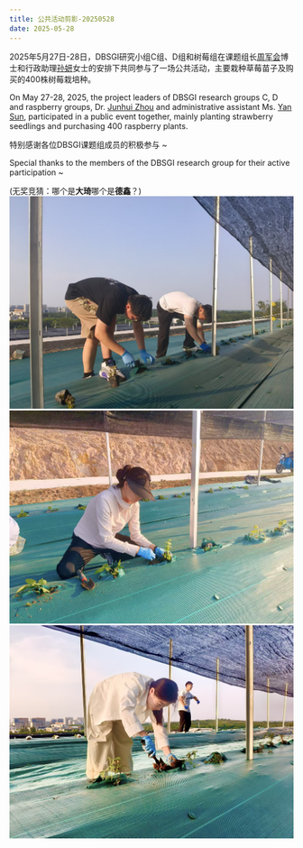 ```yaml
---
title: 公共活动剪影-20250528
date: 2025-05-28
---
```


2025年5月27日-28日，DBSGI研究小组C组、D组和树莓组在课题组长[周军会](https://junhui-zhou.github.io/zhoulab.github.io/author/junhui-zhou-%E5%91%A8%E5%86%9B%E4%BC%9A/)博士和行政助理[孙妍](https://junhui-zhou.github.io/zhoulab.github.io/author/yan-sun-%E5%AD%99%E5%A6%8D/)女士的安排下共同参与了一场公共活动，主要栽种草莓苗子及购买的400株树莓栽培种。

<!--more-->

On May 27-28, 2025, the project leaders of DBSGI research groups C, D and raspberry groups, Dr. [Junhui Zhou](https://junhui-zhou.github.io/zhoulab.github.io/author/junhui-zhou-%E5%91%A8%E5%86%9B%E4%BC%9A/) and administrative assistant Ms. [Yan Sun](https://junhui-zhou.github.io/zhoulab.github.io/author/yan-sun-%E5%AD%99%E5%A6%8D/), participated in a public event together, mainly planting strawberry seedlings and purchasing 400 raspberry plants.

特别感谢各位DBSGI课题组成员的积极参与 ~

Special thanks to the members of the DBSGI research group for their active participation ~

(无奖竞猜：哪个是**大琦**哪个是**德鑫**？)
![fig1](./fig1.jpg)
![fig2](./fig2.jpg)
![fig3](./fig3.jpg)